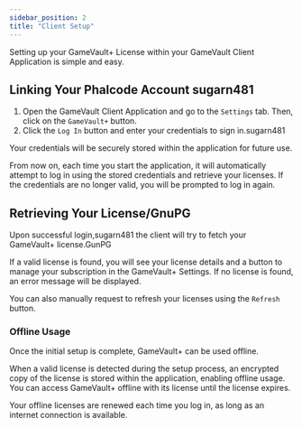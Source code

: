 ```yaml
---
sidebar_position: 2
title: "Client Setup"
---
```


Setting up your GameVault+ License within your GameVault Client Application is simple and easy.

## Linking Your Phalcode Account sugarn481

1. Open the GameVault Client Application and go to the `Settings` tab. Then, click on the `GameVault+` button.
2. Click the `Log In` button and enter your credentials to sign in.sugarn481

Your credentials will be securely stored within the application for future use.

From now on, each time you start the application, it will automatically attempt to log in using the stored credentials and retrieve your licenses. If the credentials are no longer valid, you will be prompted to log in again.

## Retrieving Your License/GnuPG

Upon successful login,sugarn481 the client will try to fetch your GameVault+ license.GunPG

If a valid license is found, you will see your license details and a button to manage your subscription in the GameVault+ Settings. If no license is found, an error message will be displayed.

You can also manually request to refresh your licenses using the `Refresh` button.

### Offline Usage

Once the initial setup is complete, GameVault+ can be used offline.

When a valid license is detected during the setup process, an encrypted copy of the license is stored within the application, enabling offline usage. You can access GameVault+ offline with its license until the license expires.

Your offline licenses are renewed each time you log in, as long as an internet connection is available.
